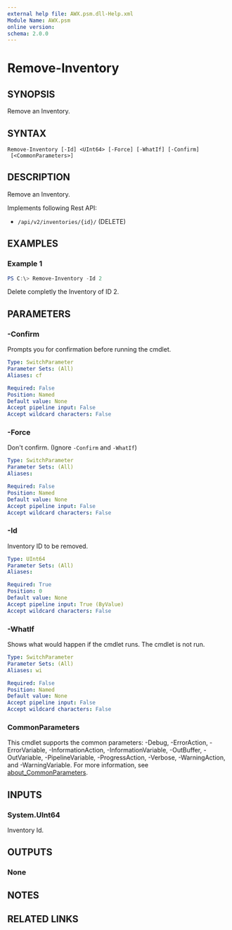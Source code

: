 ```yaml
---
external help file: AWX.psm.dll-Help.xml
Module Name: AWX.psm
online version:
schema: 2.0.0
---
```


# Remove-Inventory

## SYNOPSIS
Remove an Inventory.

## SYNTAX

```
Remove-Inventory [-Id] <UInt64> [-Force] [-WhatIf] [-Confirm]
 [<CommonParameters>]
```

## DESCRIPTION
Remove an Inventory.

Implements following Rest API:  
- `/api/v2/inventories/{id}/` (DELETE)

## EXAMPLES

### Example 1
```powershell
PS C:\> Remove-Inventory -Id 2
```

Delete completly the Inventory of ID 2.

## PARAMETERS

### -Confirm
Prompts you for confirmation before running the cmdlet.

```yaml
Type: SwitchParameter
Parameter Sets: (All)
Aliases: cf

Required: False
Position: Named
Default value: None
Accept pipeline input: False
Accept wildcard characters: False
```

### -Force
Don't confirm. (Ignore `-Confirm` and `-WhatIf`)

```yaml
Type: SwitchParameter
Parameter Sets: (All)
Aliases:

Required: False
Position: Named
Default value: None
Accept pipeline input: False
Accept wildcard characters: False
```

### -Id
Inventory ID to be removed.

```yaml
Type: UInt64
Parameter Sets: (All)
Aliases:

Required: True
Position: 0
Default value: None
Accept pipeline input: True (ByValue)
Accept wildcard characters: False
```

### -WhatIf
Shows what would happen if the cmdlet runs.
The cmdlet is not run.

```yaml
Type: SwitchParameter
Parameter Sets: (All)
Aliases: wi

Required: False
Position: Named
Default value: None
Accept pipeline input: False
Accept wildcard characters: False
```

### CommonParameters
This cmdlet supports the common parameters: -Debug, -ErrorAction, -ErrorVariable, -InformationAction, -InformationVariable, -OutBuffer, -OutVariable, -PipelineVariable, -ProgressAction, -Verbose, -WarningAction, and -WarningVariable. For more information, see [about_CommonParameters](http://go.microsoft.com/fwlink/?LinkID=113216).

## INPUTS

### System.UInt64
Inventory Id.

## OUTPUTS

### None
## NOTES

## RELATED LINKS
